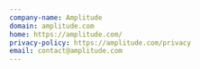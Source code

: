 ```yaml
---
company-name: Amplitude
domain: amplitude.com
home: https://amplitude.com/
privacy-policy: https://amplitude.com/privacy
email: contact@amplitude.com
---
```




